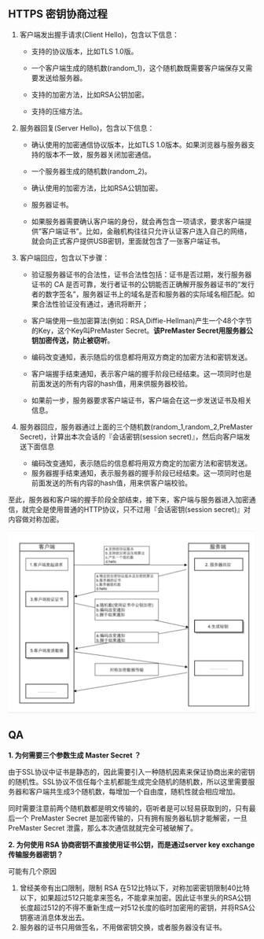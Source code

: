 ## HTTPS 密钥协商过程



1. 客户端发出握手请求(Client Hello)，包含以下信息：

   * 支持的协议版本，比如TLS 1.0版。

   - 一个客户端生成的随机数(random_1)，这个随机数既需要客户端保存又需要发送给服务器。

   - 支持的加密方法，比如RSA公钥加密。

   - 支持的压缩方法。

     

2. 服务器回复(Server Hello)，包含以下信息：

   * 确认使用的加密通信协议版本，比如TLS 1.0版本。如果浏览器与服务器支持的版本不一致，服务器关闭加密通信。

   - 一个服务器生成的随机数(random_2)。

   - 确认使用的加密方法，比如RSA公钥加密。

   - 服务器证书。

   - 如果服务器需要确认客户端的身份，就会再包含一项请求，要求客户端提供”客户端证书”。比如，金融机构往往只允许认证客户连入自己的网络，就会向正式客户提供USB密钥，里面就包含了一张客户端证书。

     

3. 客户端回应，包含以下步骤：

   * 验证服务器证书的合法性，证书合法性包括：证书是否过期，发行服务器证书的 CA 是否可靠，发行者证书的公钥能否正确解开服务器证书的“发行者的数字签名”，服务器证书上的域名是否和服务器的实际域名相匹配。如果合法性验证没有通过，通讯将断开；

   - 客户端使用一些加密算法(例如：RSA,Diffie-Hellman)产生一个48个字节的Key，这个Key叫PreMaster Secret。**该PreMaster Secret用服务器公钥加密传送，防止被窃听**。

   - 编码改变通知，表示随后的信息都将用双方商定的加密方法和密钥发送。

   - 客户端握手结束通知，表示客户端的握手阶段已经结束。这一项同时也是前面发送的所有内容的hash值，用来供服务器校验。

   - 如果前一步，服务器要求客户端证书，客户端会在这一步发送证书及相关信息。

     

4. 服务器回应，服务器通过上面的三个随机数(random_1,random_2,PreMaster Secret)，计算出本次会话的『会话密钥(session secret)』，然后向客户端发送下面信息

   * 编码改变通知，表示随后的信息都将用双方商定的加密方法和密钥发送。

   - 服务器握手结束通知，表示服务器的握手阶段已经结束。这一项同时也是前面发送的所有内容的hash值，用来供客户端校验。

至此，服务器和客户端的握手阶段全部结束，接下来，客户端与服务器进入加密通信，就完全是使用普通的HTTP协议，只不过用『会话密钥(session secret)』对内容做对称加密。



![image-20190620224007586](jia-mi-guo-cheng.assets/image-20190620224007586.png)





## **QA**

**1. 为何需要三个参数生成 Master Secret ？**

由于SSL协议中证书是静态的，因此需要引入一种随机因素来保证协商出来的密钥的随机性。SSL协议不信任每个主机都能生成完全随机的随机数，所以这里需要服务器和客户端共生成3个随机数，每增加一个自由度，随机性就会相应增加。

同时需要注意前两个随机数都是明文传输的，窃听者是可以轻易获取到的，只有最后一个 PreMaster Secret 是加密传输的，只有拥有服务器私钥才能解密，一旦 PreMaster Secret 泄露，那么本次通信就就完全可被破解了。

**2. 为何使用 RSA 协商密钥不直接使用证书公钥，而是通过server key exchange传输服务器密钥？**

可能有几个原因

1. 曾经美帝有出口限制，限制 RSA 在512比特以下，对称加密密钥限制40比特以下，如果超过512只能拿来签名，不能拿来加密。因此证书里头的RSA公钥长度超过512的不得不重新生成一对512长度的临时加密用的密钥，并将RSA公钥塞进消息体发出去。
2. 服务器的证书只用做签名，不用做密钥交换，或者服务器没有证书。